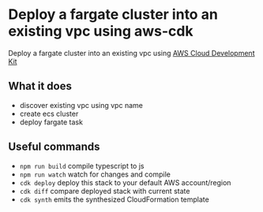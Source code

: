 # Deploy a fargate cluster into an existing vpc using aws-cdk

Deploy a fargate cluster into an existing vpc using [AWS Cloud Development Kit](https://docs.aws.amazon.com/cdk/latest/guide/home.html)

## What it does

* discover existing vpc using vpc name
* create ecs cluster
* deploy fargate task

## Useful commands

 * `npm run build`   compile typescript to js
 * `npm run watch`   watch for changes and compile
 * `cdk deploy`      deploy this stack to your default AWS account/region
 * `cdk diff`        compare deployed stack with current state
 * `cdk synth`       emits the synthesized CloudFormation template
